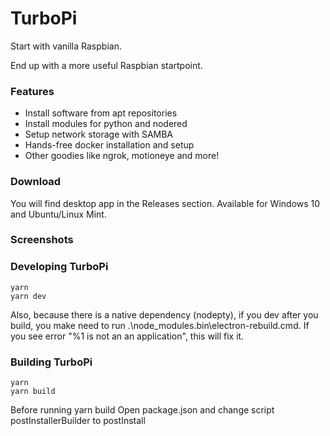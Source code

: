 # TurboPi

Start with vanilla Raspbian.

End up with a more useful Raspbian startpoint.

### Features
- Install software from apt repositories
- Install modules for python and nodered
- Setup network storage with SAMBA
- Hands-free docker installation and setup
- Other goodies like ngrok, motioneye and 
  more!

### Download
You will find desktop app in the Releases section. Available for Windows 10 and Ubuntu/Linux Mint.

### Screenshots

### Developing TurboPi
```
yarn
yarn dev
```
Also, because there is a native dependency (nodepty), if you dev after you build, you make need to run .\node_modules\.bin\electron-rebuild.cmd. If you see error "%1 is not an an application", this will fix it.

### Building TurboPi
```
yarn
yarn build
```

Before running yarn build 
Open package.json and change script postInstallerBuilder to postInstall



